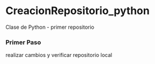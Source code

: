# CreacionRepositorio_python
Clase de Python - primer repositorio

### Primer Paso

realizar cambios y verificar repositorio local
